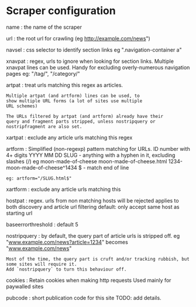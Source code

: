 # Scraper configuration


name
:   the name of the scraper

url
:   the root url for crawling (eg http://example.com/news")

navsel
:   css selector to identify section links
    eg ".navigation-container a"

xnavpat
:   regex, urls to ignore when looking for section links.
    Multiple xnavpat lines can be used.
    Handy for excluding overly-numerous navigation pages
    eg: "/tag/", "/category/"
    

artpat
:   treat urls matching this regex as articles.

    Multiple artpat (and artform) lines can be used, to
    show multiple URL forms (a lot of sites use multiple
    URL schemes)

    The URLs filtered by artpat (and artform) already have their
    query and fragment parts stripped, unless nostripquery or
    nostripfragment are also set.

xartpat
:   exclude any article urls matching this regex

artform
:   Simplified (non-regexp) pattern matching for URLs.
    ID    number with 4+ digits
    YYYY
    MM
    DD
    SLUG   - anything with a hyphen in it, excluding slashes (/)
             eg moon-made-of-cheese
             moon-made-of-cheese.html
             1234-moon-made-of-cheese^1434
    $      - match end of line

    eg: artform="/SLUG.html$"


xartform
:   exclude any article urls matching this

hostpat
:   regex. urls from non matching hosts will be rejected
    applies to both discovery and article url filtering
    default: only accept same host as starting url

baseerrorthreshold
:   default 5

nostripquery
:   by default, the query part of article urls is stripped off.
    eg "www.example.com/news?article=1234" becomes "www.example.com/news"

    Most of the time, the query part is cruft and/or tracking rubbish, but
    some sites will require it.
    Add `nostripquery` to turn this behaviour off.


cookies
:   Retain cookies when making http requests
    Used mainly for paywalled sites

pubcode
:   short publication code for this site
    TODO: add details.




